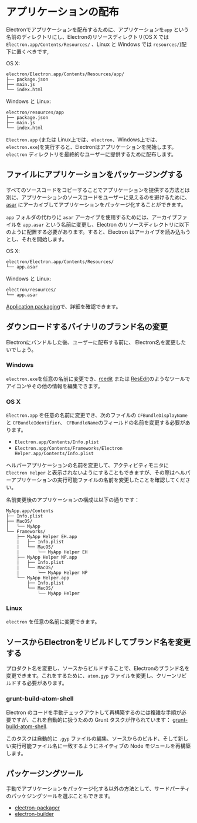 # アプリケーションの配布

Electronでアプリケーションを配布するために、アプリケーションを`app` という名前のディレクトリにし、Electronのリソースディレクトリ(OS X では
`Electron.app/Contents/Resources/` 、Linux と Windows では `resources/`)配下に置くべきです,

OS X:

```text
electron/Electron.app/Contents/Resources/app/
├── package.json
├── main.js
└── index.html
```

Windows と Linux:

```text
electron/resources/app
├── package.json
├── main.js
└── index.html
```

`Electron.app` (または Linux上では、`electron`、Windows上では、 `electron.exe`)を実行すると、Electronはアプリケーションを開始します。`electron` ディレクトリを最終的なユーザーに提供するために配布します。

## ファイルにアプリケーションをパッケージングする

すべてのソースコードをコピーすることでアプリケーションを提供する方法とは別に、アプリケーションのソースコードをユーザーに見えるのを避けるために、[asar](https://github.com/atom/asar) にアーカイブしてアプリケーションをパッケージ化することができます。

`app` フォルダの代わりに `asar` アーカイブを使用するためには、アーカイブファイルを `app.asar` という名前に変更し、Electron のリソースディレクトリに以下のように配置する必要があります。すると、Electron はアーカイブを読み込もうとし、それを開始します。

OS X:

```text
electron/Electron.app/Contents/Resources/
└── app.asar
```

Windows と Linux:

```text
electron/resources/
└── app.asar
```

[Application packaging](application-packaging.md)で、詳細を確認できます。

## ダウンロードするバイナリのブランド名の変更

Electronにバンドルした後、ユーザーに配布する前に、 Electron名を変更したいでしょう。

### Windows

`electron.exe`を任意の名前に変更でき、[rcedit](https://github.com/atom/rcedit) または
[ResEdit](http://www.resedit.net)のようなツールでアイコンやその他の情報を編集できます。

### OS X

`Electron.app` を任意の名前に変更でき、次のファイルの `CFBundleDisplayName`と `CFBundleIdentifier`、 `CFBundleName`のフィールドの名前を変更する必要があります。

* `Electron.app/Contents/Info.plist`
* `Electron.app/Contents/Frameworks/Electron Helper.app/Contents/Info.plist`

ヘルパーアプリケーションの名前を変更して、アクティビティモニタに `Electron Helper` と表示されないようにすることもできますが、その際はヘルパーアプリケーションの実行可能ファイルの名前を変更したことを確認してください。

名前変更後のアプリケーションの構成は以下の通りです：

```
MyApp.app/Contents
├── Info.plist
├── MacOS/
│   └── MyApp
└── Frameworks/
    ├── MyApp Helper EH.app
    |   ├── Info.plist
    |   └── MacOS/
    |       └── MyApp Helper EH
    ├── MyApp Helper NP.app
    |   ├── Info.plist
    |   └── MacOS/
    |       └── MyApp Helper NP
    └── MyApp Helper.app
        ├── Info.plist
        └── MacOS/
            └── MyApp Helper
```

### Linux

`electron` を任意の名前に変更できます。

## ソースからElectronをリビルドしてブランド名を変更する

プロダクト名を変更し、ソースからビルドすることで、Electronのブランド名を変更できます。これをするために、`atom.gyp` ファイルを変更し、クリーンリビルドする必要があります。

### grunt-build-atom-shell

Electron のコードを手動チェックアウトして再構築するのには複雑な手順が必要ですが、これを自動的に扱うための Grunt タスクが作られています：
[grunt-build-atom-shell](https://github.com/paulcbetts/grunt-build-atom-shell).

このタスクは自動的に `.gyp` ファイルの編集、ソースからのビルド、そして新しい実行可能ファイル名に一致するようにネイティブの Node モジュールを再構築します。

## パッケージングツール

手動でアプリケーションをパッケージ化する以外の方法として、サードパーティのパッケジングツールを選ぶこともできます。

* [electron-packager](https://github.com/maxogden/electron-packager)
* [electron-builder](https://github.com/loopline-systems/electron-builder)

